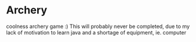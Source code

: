 # Archery
coolness archery game :)
This will probably never be completed, due to my lack of motivation to learn java and a shortage of equipment, ie. computer

